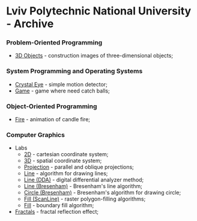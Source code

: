 # Lviv Polytechnic National University - Archive

### Problem-Oriented Programming

- [3D Objects](Problem-Oriented_Programming/3D_Objects) - construction images of three-dimensional objects;

### System Programming and Operating Systems

- [Crystal Eye](System_Programming_and_Operating_Systems/Crystal-Eye) - simple motion detector;
- [Game](System_Programming_and_Operating_Systems/Game) - game where need catch balls;

### Object-Oriented Programming

- [Fire](Object-Oriented_Programming/Fire) - animation of candle fire;

### Computer Graphics

- Labs
    - [2D](Computer_Graphics/1_2D) - cartesian coordinate system;
    - [3D](Computer_Graphics/2_3D) - spatial coordinate system;
    - [Projection](Computer_Graphics/3_Projection) - parallel and oblique projections;
    - [Line](Computer_Graphics/4_Line) - algorithm for drawing lines;
    - [Line (DDA)](Computer_Graphics/5_Line_(DDA)) - digital differential analyzer method;
    - [Line (Bresenham)](Computer_Graphics/6_Line_(Bresenham)) - Bresenham's line algorithm;
    - [Circle (Bresenham)](Computer_Graphics/7_Circle_(Bresenham)) - Bresenham's algorithm for drawing circle;
    - [Fill (ScanLine)](Computer_Graphics/8_Fill_(ScanLine)) - raster polygon-filling algorithms;
    - [Fill](Computer_Graphics/9_Fill) - boundary fill algorithm;
- [Fractals](Computer_Graphics/Fractals) - fractal reflection effect;

